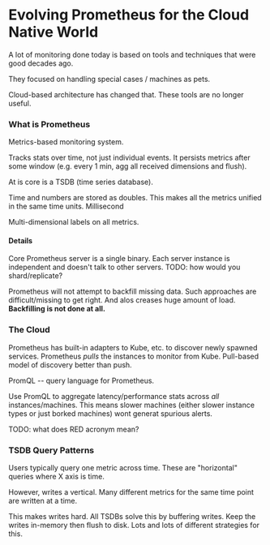 # Evolving Prometheus for the Cloud Native World

A lot of monitoring done today is based on tools and techniques that were good decades ago.

They focused on handling special cases / machines as pets.

Cloud-based architecture has changed that. These tools are no longer useful.

### What is Prometheus

Metrics-based monitoring system.

Tracks stats over time, not just individual events. It persists metrics after some window (e.g.  every 1 min, agg all received dimensions and flush).

At is core is a TSDB (time series database).

Time and numbers are stored as doubles. This makes all the metrics unified in the same time units. Millisecond 

Multi-dimensional labels on all metrics.

#### Details

Core Prometheus server is a single binary. Each server instance is independent and doesn't talk to other servers. TODO: how would you shard/replicate?

Prometheus will not attempt to backfill missing data. Such approaches are difficult/missing to get right. And alos creases huge amount of load. **Backfilling is not done at all.**

### The Cloud

Prometheus has built-in adapters to Kube, etc. to discover newly spawned services. Prometheus _pulls_ the instances to monitor from Kube. Pull-based model of discovery better than push.

PromQL -- query language for Prometheus.

Use PromQL to aggregate latency/performance stats across _all_ instances/machines. This means slower machines (either slower instance types or just borked machines) wont generat spurious alerts.

TODO: what does RED acronym mean?

### TSDB Query Patterns

Users typically query one metric across time. These are "horizontal" queries where X axis is time.

However, writes a vertical. Many different metrics for the same time point are written at a time.

This makes writes hard. All TSDBs solve this by buffering writes. Keep the writes in-memory then flush to disk. Lots and lots of different strategies for this.
